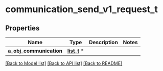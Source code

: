 # communication_send_v1_request_t

## Properties
Name | Type | Description | Notes
------------ | ------------- | ------------- | -------------
**a_obj_communication** | [**list_t**](communication_request_compound.md) \* |  | 

[[Back to Model list]](../README.md#documentation-for-models) [[Back to API list]](../README.md#documentation-for-api-endpoints) [[Back to README]](../README.md)


